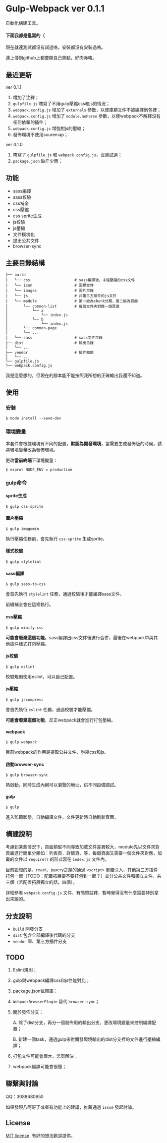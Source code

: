 # Gulp-Webpack ver 0.1.1

自動化構建工具。

#### 下面我都是亂寫的（

現在就連測試都沒有試過咯，安裝都沒有安裝過咯。

連上傳到github上都要開自己熱點，好肉赤咯。

## 最近更新

ver 0.1.1

1. 增加了注釋；
2. `gulpfile.js` 瞎寫了不用gulp壓縮css和js的情況；
3. `webpack.config.js` 增加了 `externals` 參數，以使庫類文件不被編譯到包裡；
4. `webpack.config.js` 增加了 `module.noParse` 參數，以使webpack不解釋沒有任何依賴的插件；
5. `webpack.config.js` 增強對js的壓縮；
6. 發佈環境不使用souremap；

ver 0.1.0

1. 瞎寫了 `gulpfile.js` 和 `webpack.config.js`，沒測試過；
2. `package.json` 缺斤少両；

## 功能

- sass編譯
- sass校驗
- css補全
- css壓縮
- css sprite生成
- js校驗
- js壓縮
- 文件模塊化
- 提出公共文件
- browser-sync

## 主要目錄結構

```
├── build
│   └── css                    # sass編譯後，未經壓縮的css文件
│   └── icon                   # 圖標文件
│   └── images                 # 圖片目錄
│   └── js                     # 非第三方插件的js文件
│   └── module                 # 第一級為chunk分類，第二級為頁面
│       └── common-list		   # 每個文件夾對應一個頁面
│           └── a
│           	└── index.js
│           └── b
│           	└── index.js
│       └── common-page
│       └── ...
│   └── sass                   # sass文件目錄
├── dist                       # 輸出目錄
│   └── ...
├── vendor                     # 插件和庫
│   └── ...
└── gulpfile.js
└── webpack.config.js
```

我是這麼想的，但現在的腳本能不能按照我所想的正確輸出我還不知道。

## 使用

### 安裝

```
$ node install --save-dev
```
### 環境變量

本套件會根據環境有不同的配置，**默認為開發環境**，當需要生成發佈版的時候，請將環境變量改為發佈環境。

更改**當前終端**下環境變量：

```
$ exprot NODE_ENV = production
```

### gulp命令

#### sprite生成

```
$ gulp css-sprite
```

#### 圖片壓縮

```
$ gulp imagemin
```

執行壓縮任務前，會先執行 `css-sprite` 生成sprite。

#### 樣式校驗

```
$ gulp stylelint
```

#### sass編譯

```
$ gulp sass-to-css
```

會首先執行 `stylelint` 任務，通過校驗後才能編譯sass文件。

前綴補全會在這裡執行。

#### css壓縮

```
$ gulp minify-css
```

**可能會廢棄這個功能**。sass編譯出css文件後進行合併，最後在webpack中與其他插件樣式打包壓縮。

#### js校驗

```
$ gulp eslint
```

校驗規則使用eslint，可以自己配置。

#### js壓縮

```
$ gulp jscompress
```

會首先執行 `eslint` 任務，通過校驗才能壓縮。

**可能會廢棄這個功能**，反正webpack就會進行打包壓縮。

#### webpack

```
$ gulp webpack
```

目前webpack的作用是提取公共文件、壓縮css和js。

#### 啟動browser-sync

```
$ gulp browser-sync
```

熱啟動，同時生成內網可以瀏覽的地址，供不同設備調試。

#### gulp

```
$ gulp
```

進入監聽狀態，自動編譯文件，文件更新時自動刷新頁面。

## 構建說明

考慮到某些情況下，頁面類型不同導致加載文件差異較大，module先以文件夾對頁面進行簡單分類如：列表頁、詳情頁、等，每個頁面又需要一個文件夾對應，加載的文件以 `require()` 的形式寫在 `index.js` 文件內。

目前設想的是，react、jquery之類的通過 `<script>` 單獨引入，其他第三方插件打包一起（TODO：配置拓展要不要打包到一起？）並分公共文件和獨立文件，共三個（若配置拓展獨立的話，四個）。

詳細參看 `webpack.config.js` 文件，有簡單註釋，暫時覺得沒有什麼需要特別拿出來說的。

## 分支說明

- `build` 開發分支
- `dist` 包含全部編譯後代碼的分支
- `vendor` 庫、第三方插件分支

## TODO

1. Eslint規則；

2. gulp與webpack編譯css和js性能對比；

3. package.json依賴庫；

4. `WebpackBrowserPlugin` 替代 `browser-sync`；

5. 關於發佈分支：

   A. 除了dist分支，再分一個發佈用的輸出分支，更改環境變量來控制編譯配置；

   B. 新建一個task，通過gulp來對開發環境輸出的dist分支裡的文件進行壓縮編譯；

6. 打包文件可能會很大，怎麼解決；

7. webpack編譯可能會很慢；

## 聯繫與討論

QQ：3088680950

如果發現八阿哥了或者有功能上的建議，推薦通過 `issue` 發起討論。

## License

[MIT license](https://opensource.org/licenses/MIT). 有好的想法歡迎提供。
